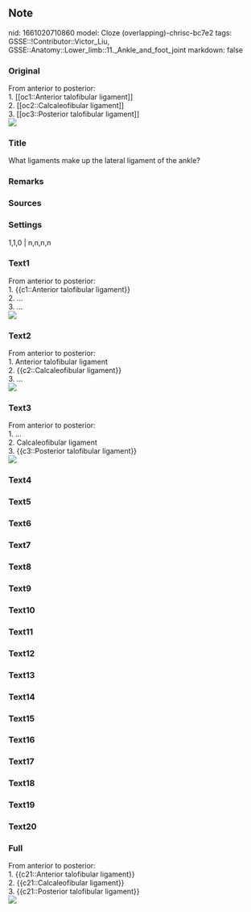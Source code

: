 ## Note
nid: 1661020710860
model: Cloze (overlapping)-chrisc-bc7e2
tags: GSSE::!Contributor::Victor_Liu, GSSE::Anatomy::Lower_limb::11._Ankle_and_foot_joint
markdown: false

### Original
<div>
  From anterior to posterior:
</div>
<div>
  1. [[oc1::Anterior talofibular ligament]]
</div>
<div>
  2. [[oc2::Calcaleofibular ligament]]
</div>
<div>
  3. [[oc3::Posterior talofibular ligament]]
</div>
<div><img src=
"Lateral_collateral_ligament_of_ankle_joint.png"></div>

### Title
What ligaments make up the lateral ligament of the ankle?

### Remarks


### Sources


### Settings
1,1,0 | n,n,n,n

### Text1
<div>
  From anterior to posterior:
</div>
<div>
  1. {{c1::Anterior talofibular ligament}}
</div>
<div>
  2. ...
</div>
<div>
  3. ...
</div>
<div><img src=
"Lateral_collateral_ligament_of_ankle_joint.png"></div>

### Text2
<div>
  From anterior to posterior:
</div>
<div>
  1. Anterior talofibular ligament
</div>
<div>
  2. {{c2::Calcaleofibular ligament}}
</div>
<div>
  3. ...
</div>
<div><img src=
"Lateral_collateral_ligament_of_ankle_joint.png"></div>

### Text3
<div>
  From anterior to posterior:
</div>
<div>
  1. ...
</div>
<div>
  2. Calcaleofibular ligament
</div>
<div>
  3. {{c3::Posterior talofibular ligament}}
</div>
<div><img src=
"Lateral_collateral_ligament_of_ankle_joint.png"></div>

### Text4


### Text5


### Text6


### Text7


### Text8


### Text9


### Text10


### Text11


### Text12


### Text13


### Text14


### Text15


### Text16


### Text17


### Text18


### Text19


### Text20


### Full
<div>
  From anterior to posterior:
</div>
<div>
  1. {{c21::Anterior talofibular ligament}}
</div>
<div>
  2. {{c21::Calcaleofibular ligament}}
</div>
<div>
  3. {{c21::Posterior talofibular ligament}}
</div>
<div><img src=
"Lateral_collateral_ligament_of_ankle_joint.png"></div>
